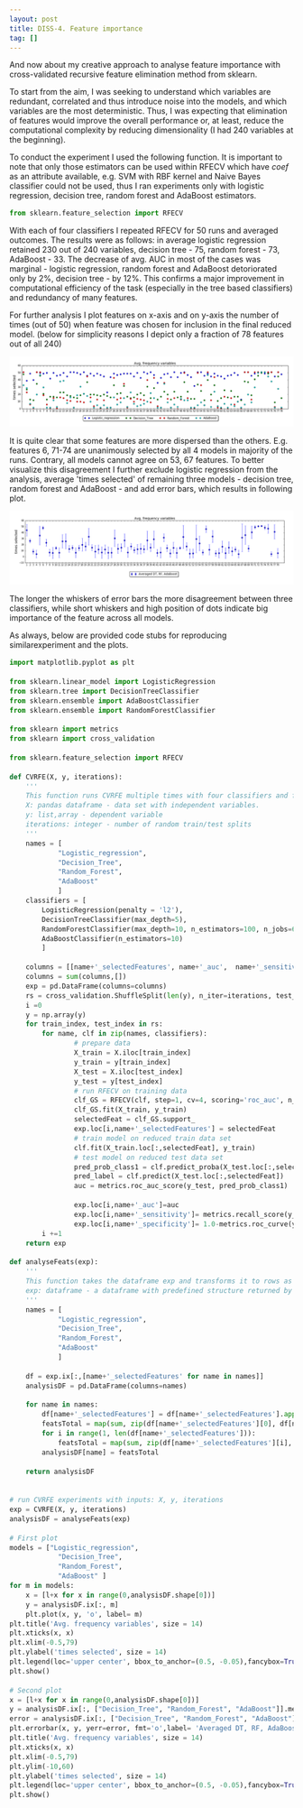 ```yaml
---
layout: post
title: DISS-4. Feature importance
tag: []
---
```


And now about my creative approach to analyse feature importance with cross-validated recursive feature elimination method from sklearn.

To start from the aim, I was seeking to understand which variables are redundant, correlated and thus introduce noise into the models, and which variables are the most deterministic. Thus, I was expecting that elimination of features would improve the overall performance or, at least, reduce the computational complexity by reducing dimensionality (I had 240 variables at the beginning). 

To conduct the experiment I used the following function. It is important to note that only those estimators can be used within RFECV which have _coef_ as an attribute available, e.g. SVM with RBF kernel and Naive Bayes classifier could not be used, thus I ran experiments only with logistic regression, decision tree, random forest and AdaBoost estimators. 
```python
from sklearn.feature_selection import RFECV
```

With each of four classifiers I repeated RFECV for 50 runs and averaged outcomes. The results were as follows: in average logistic regression retained 230 out of 240 variables, decision tree - 75, random forest - 73, AdaBoost - 33. The decrease of avg. AUC in most of the cases was marginal - logistic regression, random forest and AdaBoost detoriorated only by 2%, decision tree - by 12%. This confirms a major improvement in computational efficiency of the task (especially in the tree based classifiers) and redundancy of many features. 

For further analysis I plot features on x-axis and on y-axis the number of times (out of 50) when feature was chosen for inclusion in the final reduced model. (below for simplicity reasons I depict only a fraction of 78 features out of all 240)

![ROC Space curve](../images/CVRFE_analysisOfFeats.png)

It is quite clear that some features are more dispersed than the others. E.g. features 6, 71-74 are unanimously selected by all 4 models in majority of the runs. Contrary, all models cannot agree on 53, 67 features. To better visualize this disagreement I further exclude logistic regression from the analysis, average 'times selected' of remaining three models - decision tree, random forest and AdaBoost - and add error bars, which results in following plot.  

![ROC Space curve](../images/CVRFE_analysisOfFeats_onlyTrees.png)

The longer the whiskers of error bars the more disagreement between three classifiers, while short whiskers and high position of dots indicate big importance of the feature across all models.

As always, below are provided code stubs for reproducing similarexperiment and the plots.


```python
import matplotlib.pyplot as plt

from sklearn.linear_model import LogisticRegression
from sklearn.tree import DecisionTreeClassifier
from sklearn.ensemble import AdaBoostClassifier
from sklearn.ensemble import RandomForestClassifier

from sklearn import metrics
from sklearn import cross_validation

from sklearn.feature_selection import RFECV

def CVRFE(X, y, iterations):
    '''
    This function runs CVRFE multiple times with four classifiers and for each classifier per each run records results of CVRFE in a dataframe exp.
    X: pandas dataframe - data set with independent variables.
    y: list,array - dependent variable
    iterations: integer - number of random train/test splits
    '''
    names = [ 
            "Logistic_regression", 
            "Decision_Tree",
            "Random_Forest", 
            "AdaBoost" 
            ]
    classifiers = [
        LogisticRegression(penalty = 'l2'),
        DecisionTreeClassifier(max_depth=5),
        RandomForestClassifier(max_depth=10, n_estimators=100, n_jobs=6),
        AdaBoostClassifier(n_estimators=10)
        ]
    
    columns = [[name+'_selectedFeatures', name+'_auc',  name+'_sensitivity', name+'_specificity'] for name in names]
    columns = sum(columns,[])
    exp = pd.DataFrame(columns=columns)
    rs = cross_validation.ShuffleSplit(len(y), n_iter=iterations, test_size=.25, random_state=0)
    i =0
    y = np.array(y)
    for train_index, test_index in rs:
        for name, clf in zip(names, classifiers):
                # prepare data
                X_train = X.iloc[train_index] 
                y_train = y[train_index]
                X_test = X.iloc[test_index]
                y_test = y[test_index]
                # run RFECV on training data
                clf_GS = RFECV(clf, step=1, cv=4, scoring='roc_auc', n_jobs = 6)
                clf_GS.fit(X_train, y_train)
                selectedFeat = clf_GS.support_
                exp.loc[i,name+'_selectedFeatures'] = selectedFeat
                # train model on reduced train data set 
                clf.fit(X_train.loc[:,selectedFeat], y_train)
                # test model on reduced test data set
                pred_prob_class1 = clf.predict_proba(X_test.loc[:,selectedFeat])[:,1]
                pred_label = clf.predict(X_test.loc[:,selectedFeat])
                auc = metrics.roc_auc_score(y_test, pred_prob_class1)
                
                exp.loc[i,name+'_auc']=auc
                exp.loc[i,name+'_sensitivity']= metrics.recall_score(y_test,pred_label)
                exp.loc[i,name+'_specificity']= 1.0-metrics.roc_curve(y_test,pred_label)[0][1]
        i +=1        
    return exp

def analyseFeats(exp):
    '''
    This function takes the dataframe exp and transforms it to rows as features, columns as models, cells as number of times the feature was selected to retain in the model.
    exp: dataframe - a dataframe with predefined structure returned by function CVRFE.
    '''
    names = [ 
            "Logistic_regression",  
            "Decision_Tree",
            "Random_Forest", 
            "AdaBoost" 
            ]
 
    df = exp.ix[:,[name+'_selectedFeatures' for name in names]]
    analysisDF = pd.DataFrame(columns=names)
    
    for name in names:
        df[name+'_selectedFeatures'] = df[name+'_selectedFeatures'].apply(lambda x: [i =='True' for i in x[1:-1].split()])
        featsTotal = map(sum, zip(df[name+'_selectedFeatures'][0], df[name+'_selectedFeatures'][1]))
        for i in range(1, len(df[name+'_selectedFeatures'])):
            featsTotal = map(sum, zip(df[name+'_selectedFeatures'][i], featsTotal))
        analysisDF[name] = featsTotal
    
    return analysisDF


# run CVRFE experiments with inputs: X, y, iterations
exp = CVRFE(X, y, iterations)
analysisDF = analyseFeats(exp)

# First plot
models = ["Logistic_regression",  
            "Decision_Tree",
            "Random_Forest", 
            "AdaBoost" ]
for m in models:
    x = [l+x for x in range(0,analysisDF.shape[0])]
    y = analysisDF.ix[:, m]
    plt.plot(x, y, 'o', label= m)
plt.title('Avg. frequency variables', size = 14)
plt.xticks(x, x)
plt.xlim(-0.5,79)
plt.ylabel('times selected', size = 14)
plt.legend(loc='upper center', bbox_to_anchor=(0.5, -0.05),fancybox=True, shadow=True, ncol=5)
plt.show()

# Second plot
x = [l+x for x in range(0,analysisDF.shape[0])]
y = analysisDF.ix[:, ["Decision_Tree", "Random_Forest", "AdaBoost"]].mean(axis=1)
error = analysisDF.ix[:, ["Decision_Tree", "Random_Forest", "AdaBoost"]].std(axis=1).values
plt.errorbar(x, y, yerr=error, fmt='o',label= 'Averaged DT, RF, AdaBoost')
plt.title('Avg. frequency variables', size = 14)
plt.xticks(x, x)
plt.xlim(-0.5,79)
plt.ylim(-10,60)
plt.ylabel('times selected', size = 14)
plt.legend(loc='upper center', bbox_to_anchor=(0.5, -0.05),fancybox=True, shadow=True, ncol=5)
plt.show()
```

